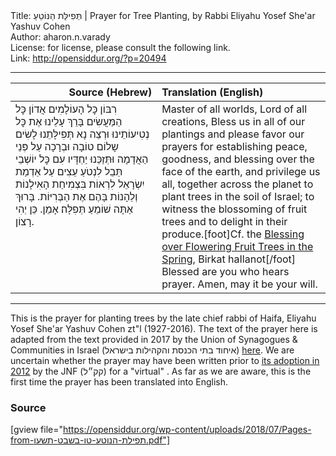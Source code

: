 <html>
<head></head>
<body>
Title: תְּפִילַּת הַנּוֹטֵעַ | Prayer for Tree Planting, by Rabbi Eliyahu Yosef She'ar Yashuv Cohen<br />
Author: aharon.n.varady<br />
License: for license, please consult the following link.<br />
Link: <a href="http://opensiddur.org/?p=20494">http://opensiddur.org/?p=20494</a>
<p />
<hr />

<table style="margin-left: auto;margin-right: auto;" class="draggable">
<thead><tr><th id="x" style="text-align: right;">Source (Hebrew)</th><th style="text-align: left;">Translation (English)</th></tr></thead>
<tbody>
<tr><td style="vertical-align:top;" width="46%">
<div class="liturgy"><span lang="he">
רִבּוֹן כׇּל הָעוֹלָמִים
אֲדוֹן כׇּל הַמַּעֲשִׂים
בָּרֵךְ עָלֵינוּ אֶת כׇּל נְטִיעוֹתֵינוּ
וּרְצֵה נָא תְּפִילָּתֵנוּ
לָשִׂים שָלוֹם טוֹבָה וּבְרָכָה
עַל פְּנֵי הַאֲדָמָה
וּתְּזַכֵּנוּ יַחְדָּיו עִם כׇּל יוֹשְׁבֵי תֵּבֵל
לִנְטֹעַ עֵצִים עַל אַדְמַת יִשְׂרָאֵל 
לִרְאוֹת בִּצְמִיחַת הָאִילָנוֹת
וְלֵהָנוֹת בָּהֶם אֶת הַבְּרִיּוֹת.
בָּרוּךְ אַתָּה שׁוֹמֵעַ תְּפִלָּה׃
אָמֵן. כֵּן יְהִי רָצוֹן.
</span></div></td>
 
<td style="vertical-align:top;" width="53%"><div class="english">
Master of all worlds,
Lord of all creations,
Bless us in all of our plantings
and please favor our prayers
for establishing peace, goodness, and blessing
over the face of the earth,
and privilege us all, together across the planet 
to plant trees in the soil of Israel; 
to witness the blossoming of fruit trees
and to delight in their produce.[foot]Cf. the <a href="https://opensiddur.org/?p=2943">Blessing over Flowering Fruit Trees in the Spring</a>, Birkat haIlanot[/foot]
Blessed are you who hears prayer.
Amen, may it be your will.
</td></tr>
</tbody></table>

<hr />

This is the prayer for planting trees by the late chief rabbi of Haifa, Eliyahu Yosef She'ar Yashuv Cohen zt"l (1927-2016). The text of the prayer here is adapted from the text provided in 2017 by the Union of Synagogues & Communities in Israel (איחוד בתי הכנסת והקהילות בישראל) <a href="http://www.unisyn.org.il/לוח-דינים-ומנהגים/item/135-לוח-דינים-ומנהגים-לחודש-שבט">here</a>. We are uncertain whether the prayer may have been written prior to <a href="http://www.babakama.co.il/article/item/id/709">its adoption in 2012</a> by the JNF (קק״ל) for a "virtual" . As far as we are aware, this is the first time the prayer has been translated into English. 

<h3>Source</h3>

[gview file="https://opensiddur.org/wp-content/uploads/2018/07/Pages-from-תפילת-הנוטע-טו-בשבט-תשעו.pdf"]
</body>
</html>